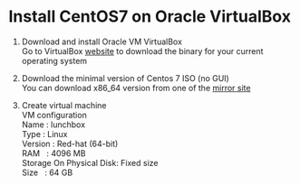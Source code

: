# Install CentOS7 on Oracle VirtualBox

1. Download and install Oracle VM VirtualBox <br>
Go to VirtualBox [website](https://www.virtualbox.org) to download the binary for your current operating system

2. Download the minimal version of Centos 7 ISO (no GUI)  <br>
You can download x86_64 version from one of the [mirror site](http://isoredirect.centos.org/centos/7/isos/x86_64)

3. Create virtual machine <br>
VM configuration <br>
Name   : lunchbox <br>
Type   : Linux <br>
Version : Red-hat (64-bit) <br> 
RAM &nbsp; : 4096 MB <br>
Storage On Physical Disk: Fixed size <br>
Size &nbsp; : 64 GB 

